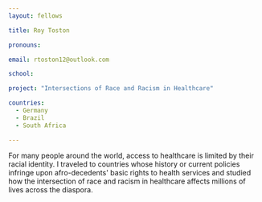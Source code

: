 ```yaml
---
layout: fellows

title: Roy Toston

pronouns: 

email: rtoston12@outlook.com

school: 

project: "Intersections of Race and Racism in Healthcare"

countries:
  - Germany
  - Brazil
  - South Africa

---
```


For many people around the world, access to healthcare is limited by their racial identity. I traveled to countries whose history or current policies infringe upon afro-decedents' basic rights to health services and studied how the intersection of race and racism in healthcare affects millions of lives across the diaspora.